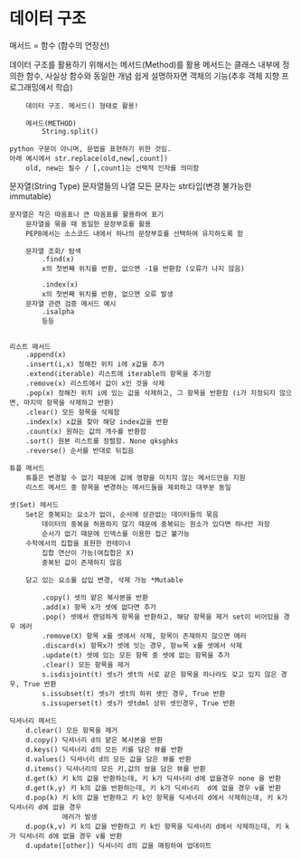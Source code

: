 # 데이터 구조

매서드 = 함수 (함수의 연장선)

데이터 구조를 활용하기 위해서는 메서드(Method)를 활용
    메서드는 클래스 내부에 정의한 함수, 사실상 함수와 동일한 개념
    쉽게 설명하자면 객체의 기능(추후 객체 지향 프로그래밍에서 학습)


        데이터 구조. 메서드() 형태로 활용!

        메서드(METHOD)
            String.split()

    python 구문이 아니며, 문법을 표현하기 위한 것임.
    아래 예시에서 str.replace(old,new[,count])
        old, new는 필수 / [,count]는 선택적 인자를 의미함

    
문자열(String Type)
    문자열들의 나열
        모든 문자는 str타입(변경 불가능한 immutable)

    문자열은 작은 따옴표나 큰 따옴표를 활용하여 표기
        문자열을 묶을 때 동일한 문장부호를 활용
        PEP8에서는 소스코드 내에서 하나의 문장부호를 선택하여 유지하도록 함

        문자열 조회/ 탐색
            .find(x)
            x의 첫번째 위치를 반환, 없으면 -1을 반환함 (오류가 나지 않음)

            .index(x)
            x의 첫번째 위치를 반환, 없으면 오류 발생
        문자열 관련 검증 메서드 예시
            .isalpha
            등등


    리스트 메서드
        .append(x)
        .insert(i,x) 정해진 위치 i에 x값을 추가
        .extend(iterable) 리스트에 iterable의 항목을 추가함
        .remove(x) 리스트에서 값이 x인 것을 삭제
        .pop(x) 정해진 위치 i에 있는 값을 삭제하고, 그 항목을 반환함 (i가 지정되지 않으면, 마지막 항목을 삭제하고 반환)
        .clear() 모든 항목을 삭제함
        .index(x) x값을 찾아 해당 index값을 반환
        .count(x) 원하는 값의 개수를 반환함
        .sort() 원본 리스트를 정렬함. None qksghks
        .reverse() 순서를 반대로 뒤집음

    튜플 메서드
        튜플은 변경할 수 없기 때문에 값에 영향을 미치지 않는 메서드만을 지원
        리스트 메서드 중 항목을 변경하는 메서드들을 제외하고 대부분 동일

    셋(Set) 메서드
        Set은 중복되는 요소가 없이, 순서에 상관없는 데이터들의 묶음
            데이터의 중복을 허용하지 않기 때문에 중복되는 원소가 있다면 하나만 저장
            순서가 없기 때문에 인덱스를 이용한 접근 불가능
        수학에서의 집합을 표현한 컨테이너
            집합 연산이 가능(여집합은 X)
            중복된 값이 존재하지 않음

        담고 있는 요소를 삽입 변경, 삭제 가능 *Mutable

            .copy() 셋의 얕은 복사본을 반환
            .add(x) 항목 x가 셋에 없다면 추가
            .pop() 셋에서 랜덤하게 항목을 반환하고, 해당 항목을 제거 set이 비어있을 경우 에러
            .remove(X) 항목 x를 셋에서 삭제, 항목이 존재하지 않으면 에러
            .discard(x) 항목x가 셋에 잇는 경우, 항ㅂ목 x를 셋에서 삭제
            .update(t) 셋에 있는 모든 항목 중 셋에 없는 항목을 추가
            .clear() 모든 항목을 제거
            s.isdisjoint(t) 셋s가 셋t의 서로 같은 항목을 하나라도 갖고 있지 않은 경우, True 반환
            s.issubset(t) 셋s가 셋t의 하위 셋인 경우, True 반환
            s.issuperset(t) 셋s가 셋tdml 상위 셋인경우, True 반환

    딕셔너리 메서드
        d.clear() 모든 항목을 제거
        d.copy() 딕셔너리 d의 얕은 복사본을 반환
        d.keys() 딕셔너리 d의 모든 키를 담은 뷰를 반환
        d.values() 딕셔너리 d의 모든 값을 담은 뷰를 반환
        d.items() 딕셔너리의 모든 키,값의 쌍을 담은 뷰를 반환
        d.get(k) 키 k의 값을 반환하는데, 키 k가 딕셔너리 d에 없을경우 none 을 반환
        d.get(k,y) 키 k의 값을 반환하는데, 키 k가 딕셔너리  d에 없을 경우 v를 반환
        d.pop(k) 키 k의 값을 반환하고 키 k인 항목을 딕셔너리 d에서 삭제하는데, 키 k가 딕셔너리 d에 없을 경우
                 에러가 발생
        d.pop(k,v) 키 k의 값을 반환하고 키 k인 항목을 딕셔너리 d에서 삭제하는데, 키 k가 딕셔너리 d에 없을 경우 v를 반환
        d.update([other]) 딕셔너리 d의 값을 매핑하여 업데이트